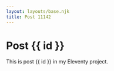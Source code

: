 ```yaml
---
layout: layouts/base.njk
title: Post 11142
---
```


# Post {{ id }}

This is post {{ id }} in my Eleventy project.
